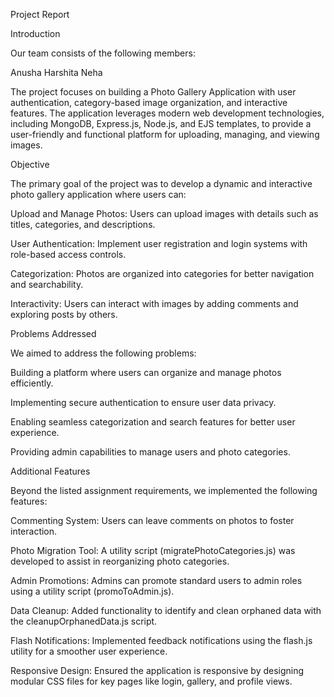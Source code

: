 Project Report

Introduction

Our team consists of the following members:

Anusha
Harshita
Neha

The project focuses on building a Photo Gallery Application with user authentication, category-based image organization, and interactive features. The application leverages modern web development technologies, including MongoDB, Express.js, Node.js, and EJS templates, to provide a user-friendly and functional platform for uploading, managing, and viewing images.

Objective

The primary goal of the project was to develop a dynamic and interactive photo gallery application where users can:

Upload and Manage Photos: Users can upload images with details such as titles, categories, and descriptions.

User Authentication: Implement user registration and login systems with role-based access controls.

Categorization: Photos are organized into categories for better navigation and searchability.

Interactivity: Users can interact with images by adding comments and exploring posts by others.

Problems Addressed

We aimed to address the following problems:

Building a platform where users can organize and manage photos efficiently.

Implementing secure authentication to ensure user data privacy.

Enabling seamless categorization and search features for better user experience.

Providing admin capabilities to manage users and photo categories.

Additional Features

Beyond the listed assignment requirements, we implemented the following features:

Commenting System: Users can leave comments on photos to foster interaction.

Photo Migration Tool: A utility script (migratePhotoCategories.js) was developed to assist in reorganizing photo categories.

Admin Promotions: Admins can promote standard users to admin roles using a utility script (promoToAdmin.js).

Data Cleanup: Added functionality to identify and clean orphaned data with the cleanupOrphanedData.js script.

Flash Notifications: Implemented feedback notifications using the flash.js utility for a smoother user experience.

Responsive Design: Ensured the application is responsive by designing modular CSS files for key pages like login, gallery, and profile views.
